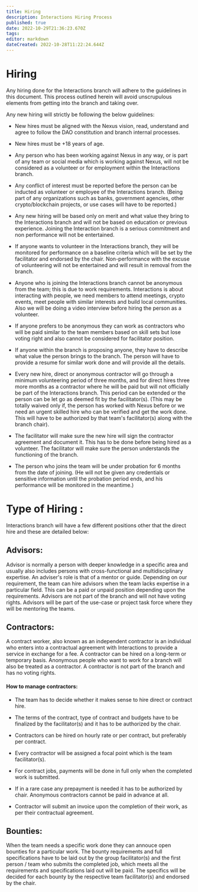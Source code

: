```yaml
---
title: Hiring
description: Interactions Hiring Process
published: true
date: 2022-10-29T21:36:23.670Z
tags: 
editor: markdown
dateCreated: 2022-10-28T11:22:24.644Z
---
```


# Hiring

Any hiring done for the Interactions branch will adhere to the guidelines in this document. This process outlined herein will avoid unscrupulous elements from getting into the branch and taking over. 

Any new hiring will strictly be following the below guidelines:

-	New hires must be aligned with the Nexus vision, read, understand and agree to follow the DAO constitution and branch internal processes.

- New hires must be +18 years of age.

-	Any person who has been working against Nexus in any way, or is part of any team or social media which is working against Nexus, will not be considered as a volunteer or for employment within the Interactions branch.

-	Any conflict of interest must be reported before the person can be inducted as volunteer or employee of the Interactions branch. (Being part of any organizations such as banks, government agencies, other crypto/blockchain projects, or use cases will have to be reported.)

-	Any new hiring will be based only on merit and what value they bring to the Interactions branch and will not be based on education or previous experience. Joining the Interaction branch is a serious commitment and non performance will not be entertained.

-	If anyone wants to volunteer in the Interactions branch, they will be monitored for performance on a baseline criteria which will be set by the facilitator and endorsed by the chair. Non-performance with the excuse of volunteering will not be entertained and will result in removal from the branch.

- Anyone who is joining the Interactions branch cannot be anonymous from the team; this is due to work requirements. Interactions is about interacting with people, we need members to attend meetings, crypto events, meet people with similar interests and build local communities. Also we will be doing a video interview before hiring the person as a volunteer. 

-	If anyone prefers to be anonymous they can work as contractors who will be paid similar to the team members based on skill sets but lose voting right and also cannot be considered for facilitator position. 

-	If anyone within the branch is proposing anyone, they have to describe what value the person brings to the branch. The person will have to provide a resume for similar work done and will provide all the details.

- Every new hire, direct or anonymous contractor will go through a minimum volunteering period of three months, and for direct hires three more months as a contractor where he will be paid but will not officially be part of the Interactions branch. This period can be extended or the person can be let go as deemed fit by the facilitator(s). (This may be totally waived only if, the person has worked with Nexus before or we need an urgent skilled hire who can be verified and get the work done. This will have to be authorized by that team's facilitator(s) along with the branch chair).

-	The facilitator will make sure the new hire will sign the contractor agreement and document it. This has to be done before being hired as a volunteer. The facilitator will make sure the person understands the functioning of the branch.

-	The person who joins the team will be under probation for 6 months from the date of joining. (He will not be given any credentials or sensitive information until the probation period ends, and his performance will be monitored in the meantime.)

# Type of Hiring :

Interactions branch will have a few different positions other that the direct hire and these are detailed below:

## Advisors:

Advisor is normally a person with deeper knowledge in a specific area and usually also includes persons with cross-functional and multidisciplinary expertise. An adviser's role is that of a mentor or guide.
Depending on our requirement, the team can hire advisors when the team lacks expertise in a particular field. This can be a paid or unpaid position depending upon the requirements. Advisors are not part of the branch and will not have voting rights. Advisors will be part of the use-case or project task force where they will be mentoring the teams.
 
## Contractors:

A contract worker, also known as an independent contractor is an individual who enters into a contractual agreement with Interactions to provide a service in exchange for a fee. A contractor can be hired on a long-term or temporary basis. Anonymous people who want to work for a branch will also be treated as a contractor. A contractor is not part of the branch and has no voting rights. 

#### How to manage contractors:

-	The team has to decide whether it makes sense to hire direct or contract hire.

-	The terms of the contract, type of contract and budgets have to be finalized by the facilitator(s) and it has to be authorized by the chair.

-	Contractors can be hired on hourly rate or per contract, but preferably per contract.

-	Every contractor will be assigned a focal point which is the team facilitator(s).

- For contract jobs, payments will be done in full only when the completed work is submitted.

-	If in a rare case any prepayment is needed it has to be authorized by chair. Anonymous contractors cannot be paid in advance at all.

-	Contractor will submit an invoice upon the completion of their work, as per their contractual agreement.

## Bounties:

When the team needs a specific work done they can annouce open bounties for a particular work. The bounty requirements and full specifications have to be laid out by the group facilitator(s) and the first person / team who submits the completed job, which meets all the requirements and specifications laid out will be paid. The specifics will be decided for each bounty by the respective team facilitator(s) and endorsed by the chair.
